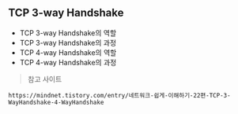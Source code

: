 ## TCP 3-way Handshake

* TCP 3-way Handshake의 역할
* TCP 3-way Handshake의 과정
* TCP 4-way Handshake의 역할
* TCP 4-way Handshake의 과정


> 참고 사이트
>
    https://mindnet.tistory.com/entry/네트워크-쉽게-이해하기-22편-TCP-3-WayHandshake-4-WayHandshake


